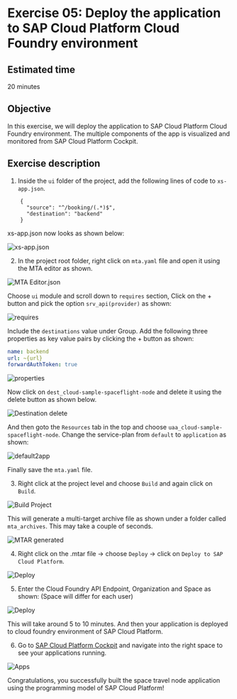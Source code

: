 # Exercise 05: Deploy the application to SAP Cloud Platform Cloud Foundry environment

## Estimated time

20 minutes

## Objective

In this exercise, we will deploy the application to SAP Cloud Platform Cloud Foundry environment. The multiple components of the app is visualized and monitored from SAP Cloud Platform Cockpit.

## Exercise description


1. Inside the `ui` folder of the project, add the following lines of code to `xs-app.json`.
```,
    {
      "source": "^/booking/(.*)$",
      "destination": "backend"
    }
```
xs-app.json now looks as shown below:

![xs-app.json](./images/xsapp.png?raw=true)

2. In the project root folder, right click on `mta.yaml` file and open it using the MTA editor as shown.

![MTA Editor.json](./images/mta_editor.png?raw=true)

Choose `ui` module and scroll down to `requires` section, Click on the + button and pick the option `srv_api(provider)` as shown:

![requires](./images/srv_api.png?raw=true)

Include the `destinations` value under Group. Add the following three properties as key value pairs by clicking the + button as shown:
```yaml
name: backend
url: ~{url}
forwardAuthToken: true
```
![properties](./images/properties.png?raw=true)

Now click on `dest_cloud-sample-spaceflight-node` and delete it using the delete button as shown below.

![Destination delete](./images/destination.png?raw=true)

And then goto the `Resources` tab in the top and choose `uaa_cloud-sample-spaceflight-node`. Change the service-plan from `default` to `application` as shown:

![default2app](./images/default2app.png?raw=true)

Finally save the `mta.yaml` file.

3. Right click at the project level and choose `Build` and again click on `Build`. 

![Build Project](./images/build_project.png?raw=true)

This will generate a multi-target archive file as shown under a folder called `mta_archives`. This may take a couple of seconds.

![MTAR generated](./images/generate_mtar.png?raw=true)

4. Right click on the .mtar file -> choose `Deploy` -> click on `Deploy to SAP Cloud Platform`.

![Deploy](./images/deploy.png?raw=true)

5. Enter the Cloud Foundry API Endpoint, Organization and Space as shown: (Space will differ for each user)

![Deploy](./images/cf_org_space.png?raw=true)

This will take around 5 to 10 minutes. And then your application is deployed to cloud foundry environment of SAP Cloud Platform.

6. Go to [SAP Cloud Platform Cockpit](https://account.hana.ondemand.com/) and navigate into the right space to see your applications running. 

![Apps](./images/apps.png?raw=true)

Congratulations, you successfully built the space travel node application using the programming model of SAP Cloud Platform!

